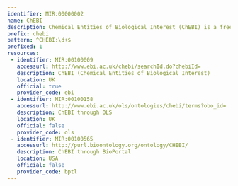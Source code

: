 ```yaml
---
identifier: MIR:00000002
name: ChEBI
description: Chemical Entities of Biological Interest (ChEBI) is a freely available dictionary of molecular entities focused on 'small' chemical compounds.
prefix: chebi
pattern: ^CHEBI:\d+$
prefixed: 1
resources:
 - identifier: MIR:00100009
   accessurl: http://www.ebi.ac.uk/chebi/searchId.do?chebiId=
   description: ChEBI (Chemical Entities of Biological Interest)
   location: UK
   official: true
   provider_code: ebi
 - identifier: MIR:00100158
   accessurl: http://www.ebi.ac.uk/ols/ontologies/chebi/terms?obo_id=
   description: ChEBI through OLS
   location: UK
   official: false
   provider_code: ols
 - identifier: MIR:00100565
   accessurl: http://purl.bioontology.org/ontology/CHEBI/
   description: ChEBI through BioPortal
   location: USA
   official: false
   provider_code: bptl
---
```

